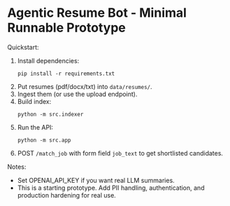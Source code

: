 # Agentic Resume Bot - Minimal Runnable Prototype

Quickstart:
1. Install dependencies:
   ```
   pip install -r requirements.txt
   ```
2. Put resumes (pdf/docx/txt) into `data/resumes/`.
3. Ingest them (or use the upload endpoint).
4. Build index:
   ```
   python -m src.indexer
   ```
5. Run the API:
   ```
   python -m src.app
   ```
6. POST `/match_job` with form field `job_text` to get shortlisted candidates.

Notes:
- Set OPENAI_API_KEY if you want real LLM summaries.
- This is a starting prototype. Add PII handling, authentication, and production hardening for real use.
